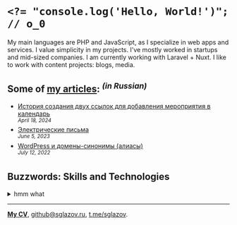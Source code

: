 # `<?= "console.log('Hello, World!')"; // o_0`
My main languages are PHP and JavaScript, as I specialize in web apps and services. I value simplicity in my projects. I've mostly worked in startups and mid-sized companies. I am currently working with Laravel + Nuxt. I like to work with content projects: blogs, media.

## Some of [my articles](https://sglazov.ru/notes/): <sup>_(in Russian)_</sup>

* [История создания двух ссылок для добавления мероприятия в календарь](https://sglazov.ru/notes/add-to-calendar/) <br />
<sup>_April 18, 2024_</sup>
* [Электрические письма](https://sglazov.ru/notes/emails/) <br />
<sup>_June 5, 2023_</sup>
* [WordPress и домены-синонимы (алиасы)](https://sglazov.ru/notes/wordpress-domains/) <br />
<sup>_July 12, 2022_</sup>


## Buzzwords: Skills and Technologies
<details>
  <summary>hmm what</summary>

  SVG, Shop-Script, Docker, GitLab, Figma, React, styled-components, WordPress, Zeplin, ispmanager, SCSS, Laravel Nova, TimeWeb, Tailwind, GitHub, Nginx, CloudPayments API, Git, Grunt, jQuery, Makefile, Gulp, Apache, Pug (Jade), Bitbucket, HTML, Composer, MySQL, Stylus, SEO, CSS, PostCSS, MAMP, JavaScript, Sketch, Laravel, webpack, Vite, Flarum, HTTPie, Eleventy (11ty), Cypress, Bootstrap, GitHub Actions, Nunjucks, Accessibility (a11y), Less, Livewire, Shell, Eloquent ORM, Blade, PHP, Tinkoff API, Photoshop, БЭМ, Reg.ru, phpMyAdmin, Nuxt, Deployer.php, Vue, Markdown.
</details>

----
[**My CV**](https://sglazov.ru/cv/), [github@sglazov.ru](mailto:github@sglazov.ru), [t.me/sglazov](https://t.me/sglazov).
